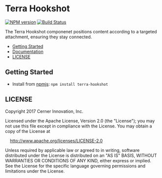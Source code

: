 # Terra Hookshot


[![NPM version](http://img.shields.io/npm/v/terra-hookshot.svg)](https://www.npmjs.org/package/terra-hookshot)
[![Build Status](https://travis-ci.org/cerner/terra-core.svg?branch=master)](https://travis-ci.org/cerner/terra-core)

The Terra Hookshot componenet positions content according to a targeted attachment, ensuring they stay connected.

- [Getting Started](#getting-started)
- [Documentation](https://github.com/cerner/terra-core/tree/master/packages/terra-hookshot/docs)
- [LICENSE](#license)

## Getting Started

- Install from [npmjs](https://www.npmjs.com): `npm install terra-hookshot`

## LICENSE

Copyright 2017 Cerner Innovation, Inc.

Licensed under the Apache License, Version 2.0 (the "License"); you may not use this file except in compliance with the License. You may obtain a copy of the License at

&nbsp;&nbsp;&nbsp;&nbsp;http://www.apache.org/licenses/LICENSE-2.0

Unless required by applicable law or agreed to in writing, software distributed under the License is distributed on an "AS IS" BASIS, WITHOUT WARRANTIES OR CONDITIONS OF ANY KIND, either express or implied. See the License for the specific language governing permissions and limitations under the License.
